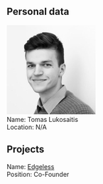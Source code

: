 ## Personal data
![lukosaitis photo](photo/tomas_lukosaitis.jpg)  
Name: Tomas Lukosaitis   
Location: N/A  
## Projects 
Name: [Edgeless](../projects/edgeless.md)  
Position: Co-Founder
